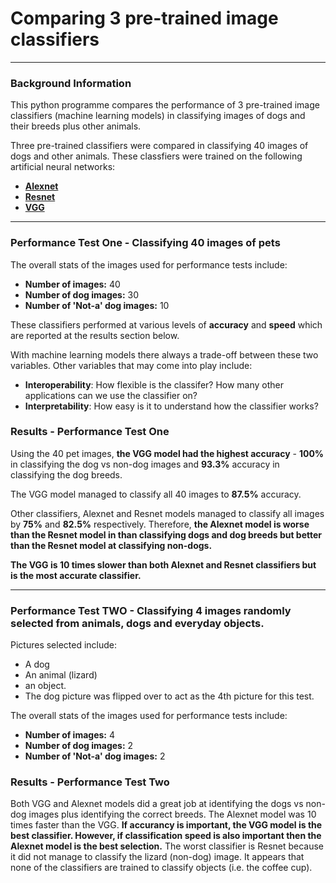 # Comparing 3 pre-trained image classifiers
---

### Background Information
This python programme compares the performance of 3 pre-trained image classifiers (machine learning models) in classifying images of dogs and their breeds plus other animals.

Three pre-trained classifiers were compared in classifying 40 images of dogs and other animals. These classfiers were trained on the following artificial neural networks:
- [**Alexnet**](https://en.wikipedia.org/wiki/AlexNet)
- [**Resnet**](https://en.wikipedia.org/wiki/Residual_neural_network)
- [**VGG**](https://neurohive.io/en/popular-networks/vgg16/)

---

### Performance Test One - Classifying 40 images of pets 

The overall stats of the images used for performance tests include: 
- **Number of images:** 40
- **Number of dog images:**  30
- **Number of 'Not-a' dog images:** 10

These classifiers performed at various levels of **accuracy** and **speed** which are reported at the results section below. 

With machine learning models there always a trade-off between these two variables. Other variables that may come into play include:

- **Interoperability**: How flexible is the classifer? How many other applications can we use the classifier on?
- **Interpretability**: How easy is it to understand how the classifier works?

### Results - Performance Test One

Using the 40 pet images, **the VGG model had the highest accuracy** - **100%** in classifying the dog vs non-dog images and **93.3%** accuracy in classifying the dog breeds. 

The VGG model managed to classify all 40 images to **87.5%** accuracy. 

Other classifiers, Alexnet and Resnet models managed to classify all images by **75%** and **82.5%** respectively. Therefore, **the Alexnet model is worse than the Resnet model in than classifying dogs and dog breeds but better than the Resnet model at classifying non-dogs.** 

**The VGG is 10 times slower than both Alexnet and Resnet classifiers but is the most accurate classifier.**

---

### Performance Test TWO - Classifying 4 images randomly selected from animals, dogs and everyday objects. 

Pictures selected include: 
- A dog
- An animal (lizard)
- an object. 
- The dog picture was flipped over to act as the 4th picture for this test.

The overall stats of the images used for performance tests include: 
- **Number of images:** 4
- **Number of dog images:**  2
- **Number of 'Not-a' dog images:** 2

### Results - Performance Test Two

Both VGG and Alexnet models did a great job at identifying the dogs vs non-dog images plus identifying the correct breeds. The Alexnet model was 10 times faster than the VGG. **If accurancy is important, the VGG model is the best classifier. However, if classification speed is also important then the Alexnet model is the best selection.** The worst classifier is Resnet because it did not manage to classify the lizard (non-dog) image. It appears that none of the classifiers are trained to classify objects (i.e. the coffee cup).

